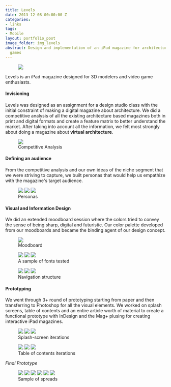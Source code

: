 ```yaml
---
title: Levels
date: 2013-12-08 00:00:00 Z
categories:
- links
tags:
- Mobile
layout: portfolio_post
image_folder: img_levels
abstract: Design and implementation of an iPad magazine for architecture in video
  games
---
```


<figure class="post-image">
	<img src="/img/img_levels/intro_image.png">
</figure>

Levels is an iPad magazine designed for 3D modelers and video game enthusiasts.

<h4>Invisioning</h4>

Levels was designed as an assignment for a design studio class with the initial constraint of making a digital magazine about architecture. We did a competitive analysis of all the existing architecture based magazines both in print and digital formats and create a feature matrix to better understand the market. After taking into account all the information, we felt most strongly about doing a magazine about **virtual architecture**.

<figure class="post-image">
	<img src="/img/img_levels/ca.png">
	<figcaption>Competitive Analysis</figcaption>
</figure>

<h4>Defining an audience</h4>

From the competitive analysis and our own ideas of the niche segment that we were striving to capture, we built personas that would help us empathize with the magazine's target audience.

<figure class="post-image-thumbnails">
	<img src="/img/img_levels/persona_1.jpg" class="post-thumbnail img-polaroid">
	<img src="/img/img_levels/persona_2.jpg" class="post-thumbnail img-polaroid">
	<img src="/img/img_levels/persona_3.jpg" class="post-thumbnail img-polaroid">
	<figcaption>Personas</figcaption>
</figure>

<h4>Visual and Information Design</h4>

We did an extended moodboard session where the colors tried to convey the sense of being sharp, digital and futuristic. Our color palette developed from our moodboards and became the binding agent of our design concept.

<figure class="post-image">
	<img src="/img/img_levels/moodboard.png">
	<figcaption>Moodboard</figcaption>
</figure>

<figure class="post-image-thumbnails">
	<img src="/img/img_levels/fonts_1.png" class="post-thumbnail img-polaroid">
	<img src="/img/img_levels/fonts_2.png" class="post-thumbnail img-polaroid">
	<img src="/img/img_levels/fonts_3.png" class="post-thumbnail img-polaroid">
	<figcaption>A sample of fonts tested</figcaption>
</figure>


<figure class="post-image-thumbnails">
	<img src="/img/img_project_assets/levels/levels_Page_15.jpg" class="post-thumbnail img-polaroid">
	<img src="/img/img_project_assets/levels/levels_Page_16.jpg" class="post-thumbnail img-polaroid">
	<img src="/img/img_project_assets/levels/levels_Page_17.jpg" class="post-thumbnail img-polaroid">
	<figcaption>Navigation structure</figcaption>
</figure>

<h4>Prototyping</h4>

We went through 3+ round of prototyping starting from paper and then transferring to Photoshop for all the visual elements. We worked on splash screens, table of contents and an entire article worth of material to create a functional prototype with InDesign and the Mag+ plusing for creating interactive iPad magazines.

<figure class="post-image-thumbnails">
	<img src="/img/img_levels/splash_1.png" class="post-thumbnail img-polaroid">
	<img src="/img/img_levels/splash_2.png" class="post-thumbnail img-polaroid">
	<img src="/img/img_levels/splash_3.png" class="post-thumbnail img-polaroid">
	<figcaption>Splash-screen iterations</figcaption>
</figure>

<figure class="post-image-thumbnails">
	<img src="/img/img_levels/toc_one.jpg" class="post-thumbnail img-polaroid">
	<img src="/img/img_levels/toc_two_1.jpg" class="post-thumbnail img-polaroid">
	<img src="/img/img_levels/toc_3.png" class="post-thumbnail img-polaroid">
	<figcaption>Table of contents iterations</figcaption>
</figure>

*Final Prototype*

<figure class="post-image-thumbnails">
	<img src="/img/img_levels/cover.png" class="post-thumbnail img-polaroid">
	<img src="/img/img_levels/layout2.png" class="post-thumbnail img-polaroid">
	<img src="/img/img_levels/layout3.png" class="post-thumbnail img-polaroid">
	<img src="/img/img_levels/layout4.png" class="post-thumbnail img-polaroid">
	<img src="/img/img_levels/layout5.png" class="post-thumbnail img-polaroid">
	<img src="/img/img_levels/layout6.png" class="post-thumbnail img-polaroid">
	<figcaption>Sample of spreads</figcaption>
</figure>